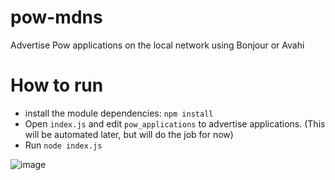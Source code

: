pow-mdns
========

Advertise Pow applications on the local network using Bonjour or Avahi

How to run
==========

* install the module dependencies: `npm install`
* Open `index.js` and edit `pow_applications` to advertise applications. (This will be automated later, but will do the job for now)
* Run `node index.js`

![image](https://raw.github.com/liquid/pow-mdns/master/screen_shot.png)
